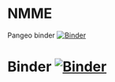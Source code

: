 # NMME
Pangeo binder [![Binder](https://binder.pangeo.io/badge_logo.svg)](https://binder.pangeo.io/v2/gh/mktippett/NMME/master?filepath=n34.ipynb)

# Binder [![Binder](https://mybinder.org/badge_logo.svg)](https://mybinder.org/v2/gh/mktippett/NMME/HEAD?filepath=n34.ipynb)

